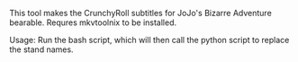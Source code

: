 This tool makes the CrunchyRoll subtitles for JoJo's Bizarre Adventure bearable.
Requres mkvtoolnix to be installed.

Usage: Run the bash script, which will then call the python script to replace the stand names.
